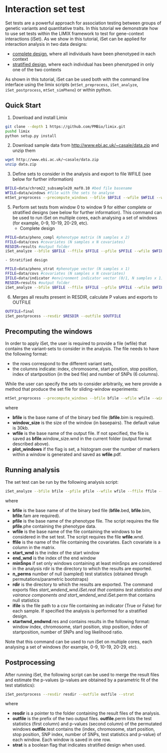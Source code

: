 # Interaction set test

Set tests are a powerful approach for association testing between groups of genetic variants and quantitative traits.
In this tutorial we demonstrate how to use set tests within the LIMIX framework to test for gene-context interactions (iSet).
As we show in this tutorial, iSet can be applied for interaction analysis in two data designs:
* [complete design](#Complete-design), where all individuals have been phenotyped in each context
* [stratified design](#Stratified-design), where each individual has been phenotyped in only one of the two contexts

As shown in this tutorial, iSet can be used both with the command line interface using the limix scripts (`mtSet_preprocess`, `iSet_analyze`, `iSet_postprocess`, `mtSet_simPheno`) or within python.

## Quick Start

1. Download and install Limix
```bash
git clone --depth 1 https://github.com/PMBio/limix.git
pushd limix
python setup.py install
```

2. Download sample data from http://www.ebi.ac.uk/~casale/data.zip and unzip them
```bash
wget http://www.ebi.ac.uk/~casale/data.zip
unzip data.zip
```

3. Define sets to consider in the analysis and export to file WFILE (see below for further information)
```bash
BFILE=data/chrom22_subsample20_maf0.10 #bed file basename
WFILE=data/windows #file with the sets to analyse
mtSet_preprocess --precompute_windows --bfile $BFILE --wfile $WFILE --window_size 30000 --plot_windows
```

5. Perform set tests from window 0 to window 9 for either complete or stratified designs (see below for further information). This command can be used to run iSet on multiple cores, each analysing a set of windows (for example, 0-9, 10-19, 20-29, etc).
    - Complete design
```bash
PFILE=data/pheno_compl #phenotype matrix (N samples x 2)
FFILE=data/covs #covariates (N samples x N covariates)
RESDIR=results #output folder
iSet_analyze --bfile $BFILE --ffile $FFILE --pfile $PFILE --wfile $WFILE --minSnps 4 --resdir $RESDIR --start_wnd 0 --end_wnd 10
```

    - Stratified design
```bash
PFILE=data/pheno_strat #phenotype vector (N samples x 1)
FFILE=data/covs #covariates (N samples x N covariates)
IFILE=data/indicator #environment indicator vector (0/1, N samples x 1)
RESDIR=results #output folder
iSet_analyze --bfile $BFILE --ffile $FFILE --pfile $PFILE --wfile $WFILE --minSnps 4 --resdir $RESDIR --start_wnd 0 --end_wnd 10 --ifile $IFILE
```

6. Merges all results present in RESDIR, calculate P values and exports to OUTFILE
```bash
OUTFILE=final
iSet_postprocess --resdir $RESDIR --outfile $OUTFILE
```

## Precomputing the windows
In order to apply iSet, the user is required to provide a file (wfile) that contains the variant-sets to consider in the analysis. The file needs to have the following format:
* the rows correspond to the different variant sets,
* the columns indicate: index, chromosome, start position, stop position, index of startposition (in the bed file) and number of SNPs (6 columns).

While the user can specify the sets to consider arbitrarily, we here provide a method that produce the set file for sliding-window experiments:


```bash
mtSet_preprocess --precompute_windows --bfile bfile --wfile wfile --window_size window_size --plot_windows
```

where
* __bfile__ is the base name of of the binary bed file (__bfile__.bim is required).
* __window\_size__ is the size of the window (in basepairs). The default value is 30kb.
* __wfile__ is the base name of the output file.
  If not specified, the file is saved as __bfile__.window\_size.wnd in the current folder (output format described above).
* __plot\_windows__ if the flag is set, a histogram over the number of markers within a window is generated and saved as __wfile__.pdf.

## Running analysis

The set test can be run by the following analysis script:

```bash
iSet_analyze --bfile bfile --pfile pfile --wfile wfile --ffile ffile --minSnps minSnps --start_wnd start_wnd --end_wnd end_wnd --resdir rdir --ifile $IFILE --n_perms 10
```

where

- __bfile__ is the base name of of the binary bed file (__bfile__.bed, __bfile__.bim, __bfile__.fam are required).
- __pfile__ is the base name of the phenotype file. The script requires the file __pfile__.phe containing the phenotype data.
- __wfile__ is the base name of the file containing the windows to be considered in the set test. The script requires the file __wfile__.wnd.
- __ffile__ is the name of the file containing the covariates. Each covariate is a column in the matrix.
- __start\_wnd__ is the index of the start window
- __end\_wnd__ is the index of the end window
- __minSnps__ if set only windows containing at least minSnps are considered in the analysis
rdir is the directory to which the results are exported.
- __n_perms__ number of null (sampled) test statistics (obtained thrugh permutations/parametric bootstraps)
- __rdir__ is the directory to which the results are exported. The command exports files *start_wnd*_*end_wnd*.iSet.real that contains test statistics and vairance components and *start_wnd*_*end_wnd*.iSet.perm that contains null statistics
- __ifile__ is the file path to a csv file containing an indicator (True or False) for each sample. If specified the analysis is performed for a stratified design.
- __startwnd\_endwnd__.res and contains results in the following format: window index, chromosome, start position, stop position, index of startposition, number of SNPs and log likelihood ratio.

Note that this command can be used to run iSet on multiple cores, each analysing a set of windows (for example, 0-9, 10-19, 20-29, etc).

## Postprocessing

After running iSet, the following script can be used to merge the result files and estimate the p-values (p-values are obtained by a parametric fit of the test statistics): 

```bash
iSet_postprocess --resdir resdir --outfile outfile --strat
```

where 
* __resdir__ is a pointer to the folder containing the result files of the analysis.
* __outfile__ is the prefix of the two output files.
__outfile__.perm lists the test statistics (first column) and p-values (second column) of the permutated windows
__outfile__.test contains the (index, chromosome, start position, stop position, SNP index, number of SNPs, test statistics and p-value) of each window. Each window is saved in one row.
* __strat__ is a boolean flag that indicates stratified design when used.


